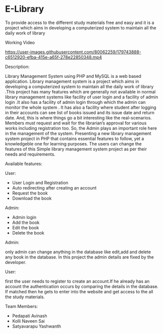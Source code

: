 # E-Library
To provide access to the different study materials free and easy and it is a project which aims in developing a computerized system to maintain all the daily work of library 


Working Video


https://user-images.githubusercontent.com/80062259/179743888-c6512920-efba-415e-a65f-278e22850348.mp4

Description:


 Library Management System using PHP and MySQL is a web based application. Library management system is a project which aims in developing a computerized system to maintain all the daily work of library .This project has many features which are generally not available in normal library management systems like facility of user login and a facility of admin login .It also has a facility of admin login through which the admin can monitor the whole system . It has also a facility where student after logging in their accounts can see list of books issued and its issue date and return date. And, this is where things go a bit interesting like the real-scenarios. Members must request and wait for the librarian’s approval for various works including registration too. So, the Admin plays an important role here in the management of the system. Presenting a new library management system project in PHP that contains essential features to follow, yet a knowledgeble one for learning purposes. The users can change the features of this Simple library management system project as per their needs and requirements.


Available features:

User:

 * User Login and Registration
 * Auto redirecting after creating an account
 * Request the book
 * Download the book

Admin:

 * Admin login
 * Add the book 
 * Edit the book
 * Delete the book


Admin:

   only admin can change anything in the database like edit,add and delete any book in the database.
  In this project the admin details are fixed by the developer.
  
User:

   first the user needs to register to create an account.If he already has an account the authentication occurs by comparing
  the details in the database. If matched then he gets to enter into the website and get access to the all the study materials.

Team Members:

 * Pedapati Avinash
 * Kolli Naveen Sai
 * Satyavarapu Yashwanth
